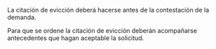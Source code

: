 La citación de evicción deberá hacerse antes de la contestación de la demanda.

Para que se ordene la citación de evicción deberán acompañarse antecedentes que hagan aceptable la solicitud.